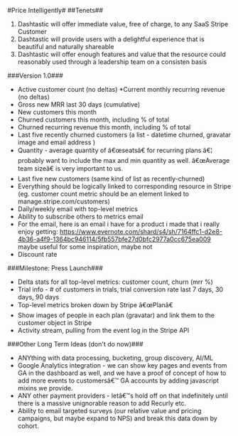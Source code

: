 #Price Intelligently#
##Tenets##
1. Dashtastic will offer immediate value, free of charge, to any SaaS Stripe Customer
2. Dashtastic will provide users with a delightful experience that is beautiful and naturally shareable
3. Dashtastic will offer enough features and value that the resource could reasonably used through a leadership team on a consisten basis

###Version 1.0###
* Active customer count (no deltas)
*Current monthly recurring revenue (no deltas)
* Gross new MRR last 30 days (cumulative)
* New customers this month
* Churned customers this month, including % of total
* Churned recurring revenue this month, including % of total
* Last five recently churned customers (a list - datetime churned, gravatar image and email address )
* Quantity - average quantity of â€œseatsâ€ for recurring plans â€¦ probably want to include the max and min quantity as well. â€œAverage team sizeâ€ is very important to us.
* Last five new customers (same kind of list as recently-churned)
* Everything should be logically linked to corresponding resource in Stripe (eg. customer count metric should be an element linked to manage.stripe.com/customers)
* Daily/weekly email with top-level metrics
* Ability to subscribe others to metrics email
* For the email, here is an email i have for a product i made that i really enjoy getting: https://www.evernote.com/shard/s4/sh/7164ffc1-d2e8-4b36-a4f9-1364bc946114/5fb557bfe27d0bfc2977a0cc675ea009 maybe useful for some inspiration, maybe not
* Discount rate

###Milestone: Press Launch###
* Delta stats for all top-level metrics: customer count, churn (mrr %)
* Trial info - # of customers in trials, trial conversion rate last 7 days, 30 days, 90 days
* Top-level metrics broken down by Stripe â€œPlanâ€
* Show images of people in each plan (gravatar) and link them to the customer object in Stripe
* Activity stream, pulling from the event log in the Stripe API

###Other Long Term Ideas (don't do now)###
* ANYthing with data processing, bucketing, group discovery, AI/ML
* Google Analytics integration - we can show key pages and events from GA in the dashboard as well, and we have a proof of concept of how to add more events to customersâ€™ GA accounts by adding javascript mixins we provide.
* ANY other payment providers - letâ€™s hold off on that indefinitely until there is a massive unignorable reason to add Recurly etc.
* Ability to email targeted surveys (our relative value and pricing campaigns, but maybe expand to NPS) and break this data down by cohort.
